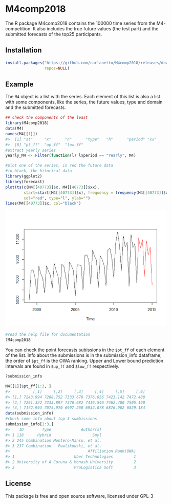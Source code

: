 
<!-- README.md is generated from README.Rmd. Please edit that file -->
M4comp2018
==========

The R package M4comp2018 contains the 100000 time series from the M4-competition. It also includes the true future values (the test part) and the submitted forecasts of the top25 participants.

Installation
------------

``` r
install.packages("https://github.com/carlanetto/M4comp2018/releases/download/0.2.0/M4comp2018_0.2.0.tar.gz",
                 repos=NULL)
```

Example
-------

The `M4` object is a list with the series. Each element of this list is also a list with some components, like the series, the future values, type and domain and the submitted forecasts.

``` r
## check the components of the least
library(M4comp2018)
data(M4)
names(M4[[1]])
#>  [1] "st"     "x"      "n"      "type"   "h"      "period" "xx"    
#>  [8] "pt_ff"  "up_ff"  "low_ff"
#extract yearly series
yearly_M4 <- Filter(function(l) l$period == "Yearly", M4)
```

``` r
#plot one of the series, in red the future data
#in black, the hitorical data
library(ggplot2)
library(forecast)
plot(ts(c(M4[[40773]]$x, M4[[40773]]$xx),
        start=start(M4[[40773]]$x), frequency = frequency(M4[[40773]]$x)),
        col="red", type="l", ylab="")
lines(M4[[40773]]$x, col="black")
```

![](README-unnamed-chunk-3-1.png)

``` r
#read the help file for documentation
?M4comp2018
```

You can check the point forecasts subissions in the `$pt_ff` of each element of the list. Info about the submissions is in the submission\_info dataframe, the order of `$pt_ff` is the OWA ranking. Upper and Lower bound prediction intervals are found in `$up_ff` and `$low_ff` respectively.

``` r
?submission_info
```

``` r
M4[[1]]$pt_ff[1:3, ]
#>          [,1]     [,2]     [,3]     [,4]     [,5]     [,6]
#> [1,] 7243.994 7288.752 7333.678 7376.056 7423.142 7472.488
#> [2,] 7291.322 7333.897 7376.682 7419.546 7462.400 7505.190
#> [3,] 7172.993 7075.970 6997.268 6932.078 6876.902 6829.184
data(submission_info)
#check some info about top 3 sumbissions
submission_info[1:3,]
#>    ID        Type             Author(s)
#> 1 118      Hybrid                  Smyl
#> 2 245 Combination Montero-Manso, et al.
#> 3 237 Combination   Pawlikowski, et al.
#>                                  Affiliation Rank(OWA)
#> 1                          Uber Technologies         1
#> 2 University of A Coruna & Monash University         2
#> 3                          ProLogistica Soft         3
```

License
-------

This package is free and open source software, licensed under GPL-3
